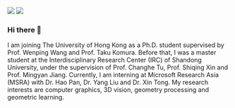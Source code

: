 [![](https://img.shields.io/badge/website-orange?&style=for-the-badge&logo=Google%20chrome&logoColor=white)](https://xrvitd.github.io/index.html)
[![](https://img.shields.io/badge/google%20scholar-%234285F4.svg?&style=for-the-badge&logo=google-scholar&logoColor=white)](https://scholar.google.com/citations?user=3C85rOsAAAAJ&hl=zh-CN)

### Hi there 👋


I am joining The University of Hong Kong as a Ph.D. student supervised by Prof. Wenping Wang and Prof. Taku Komura. Before that, I was a master student at the Interdisciplinary Research Center (IRC) of Shandong University, under the supervision of Prof. Changhe Tu, Prof. Shiqing Xin and Prof. Mingyan Jiang. Currently, I am interning at Microsoft Research Asia (MSRA) with Dr. Hao Pan, Dr. Yang Liu and Dr. Xin Tong. My research interests are computer graphics, 3D vision, geometry processing and geometric learning.

<!--
**Xrvitd/Xrvitd** is a ✨ _special_ ✨ repository because its `README.md` (this file) appears on your GitHub profile.

Here are some ideas to get you started:

- 🔭 I’m currently working on ...
- 🌱 I’m currently learning ...
- 👯 I’m looking to collaborate on ...
- 🤔 I’m looking for help with ...
- 💬 Ask me about ...
- 📫 How to reach me: ...
- 😄 Pronouns: ...
- ⚡ Fun fact: ...
-->
